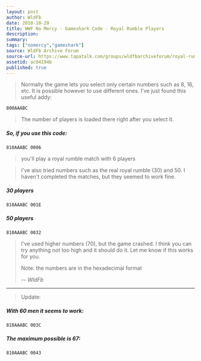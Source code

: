 ```yaml
---
layout: post
author: WldFb
date: 2010-10-20
title: WWF No Mercy - Gameshark Code - Royal Rumble Players
description:
summary:
tags: ["nomercy","gameshark"]
source: WldFb Archive Forum
source-url: https://www.tapatalk.com/groups/wldfbarchiveforum/royal-rumble-players-t214.html
assetid: ac04194b
published: true
---
```


> Normally the game lets you select only certain numbers such as 8, 16, etc. It is possible however to use different ones. I've just found this useful addy:

    800AAABC

> The number of players is loaded there right after you select it.

##### So, if you use this code:

    810AAABC 0006

> you'll play a royal rumble match with 6 players

> I've also tried numbers such as the real royal rumble (30) and 50. I haven't completed the matches, but they seemed to work fine.
>

##### 30 players

    810AAABC 001E

##### 50 players

    810AAABC 0032


> I've used higher numbers (70), but the game crashed. I think you can try anything not too high and it should do it. Let me know if this works for you.
>
> Note: the numbers are in the hexadecimal format
>
> -- <cite>WldFb</cite>

---

> Update:

##### With 60 men it seems to work:

    810AAABC 003C

##### The maximum possible is 67:

    810AAABC 0043
